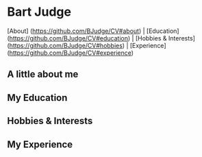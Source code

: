 # Bart Judge
[About] (https://github.com/BJudge/CV#about) | [Education] (https://github.com/BJudge/CV#education) | [Hobbies & Interests] (https://github.com/BJudge/CV#hobbies) | [Experience] (https://github.com/BJudge/CV#experience)

## <a id="about">A little about me</a>




## <a id="education">My Education</a>




## <a id="hobbies">Hobbies & Interests</a>



## <a id="experience">My Experience</a>
